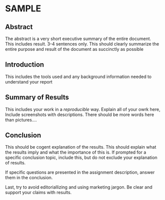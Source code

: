 # SAMPLE

## Abstract

The abstract is a very short executive summary of the entire document. This includes result. 3-4 sentences only. This should clearly summarize the entire purpose and result of the document as succinctly as possible

## Introduction

This includes the tools used and any background information needed to understand your report

## Summary of Results

This includes your work in a *reproducible* way. Explain all of your owrk here, Include screenshots with descriptions. There should be more words here than pictures....

## Conclusion

This should be cogent explanation of the results. This should explain what the results imply and what the importance of this is. If prompted for a specific conclusion topic, include this, but do not exclude your explanation of results.

If specific questions are presented in the assignment description, answer them in the conclusion.

Last, try to avoid editoriallizing and using marketing jargon. Be clear and support your claims with results.